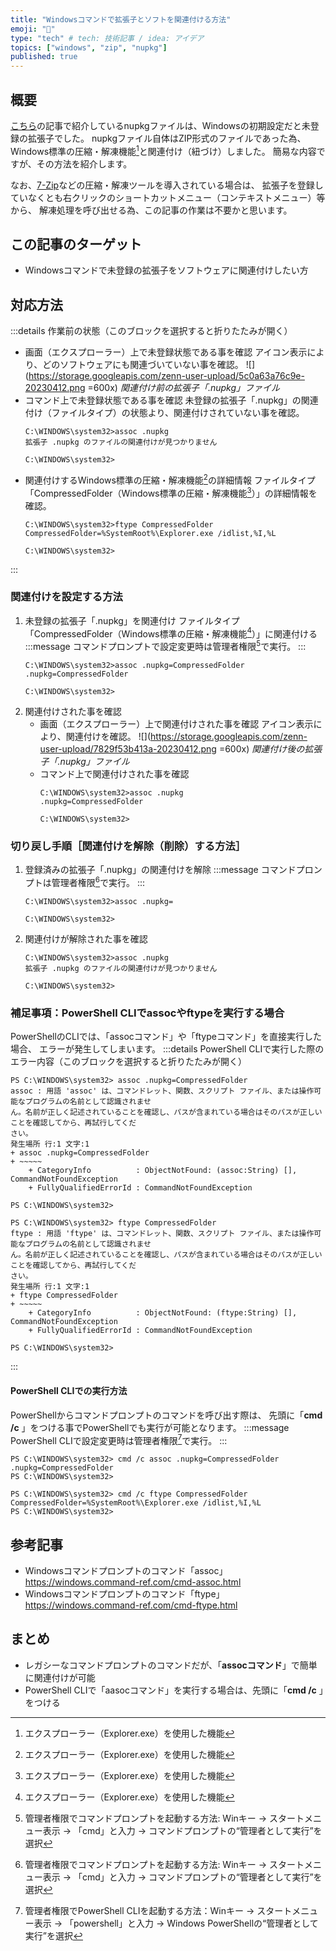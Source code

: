 ```yaml
---
title: "Windowsコマンドで拡張子とソフトを関連付ける方法"
emoji: "🤝"
type: "tech" # tech: 技術記事 / idea: アイデア
topics: ["windows", "zip", "nupkg"]
published: true
---
```

## 概要
[こちら](https://zenn.dev/haretokidoki/articles/d3ca9fe55ab0c5)の記事で紹介しているnupkgファイルは、Windowsの初期設定だと未登録の拡張子でした。
nupkgファイル自体はZIP形式のファイルであった為、Windows標準の圧縮・解凍機能[^1]と関連付け（紐づけ）しました。
簡易な内容ですが、その方法を紹介します。
[^1]: エクスプローラー（Explorer.exe）を使用した機能

なお、[7-Zip](https://sevenzip.osdn.jp/)などの圧縮・解凍ツールを導入されている場合は、
拡張子を登録していなくとも右クリックのショートカットメニュー（コンテキストメニュー）等から、
解凍処理を呼び出せる為、この記事の作業は不要かと思います。
## この記事のターゲット
- Windowsコマンドで未登録の拡張子をソフトウェアに関連付けしたい方
## 対応方法
:::details 作業前の状態（このブロックを選択すると折りたたみが開く）
- 画面（エクスプローラー）上で未登録状態である事を確認
    アイコン表示により、どのソフトウェアにも関連づいていない事を確認。
    ![](https://storage.googleapis.com/zenn-user-upload/5c0a63a76c9e-20230412.png =600x)
    *関連付け前の拡張子「.nupkg」ファイル*
- コマンド上で未登録状態である事を確認
    未登録の拡張子「.nupkg」の関連付け（ファイルタイプ）の状態より、関連付けされていない事を確認。
    ```:コマンドプロンプト
    C:\WINDOWS\system32>assoc .nupkg
    拡張子 .nupkg のファイルの関連付けが見つかりません

    C:\WINDOWS\system32>
    ```
- 関連付けするWindows標準の圧縮・解凍機能[^1]の詳細情報
    ファイルタイプ「CompressedFolder（Windows標準の圧縮・解凍機能[^1]）」の詳細情報を確認。
    ```:コマンドプロンプト
    C:\WINDOWS\system32>ftype CompressedFolder
    CompressedFolder=%SystemRoot%\Explorer.exe /idlist,%I,%L

    C:\WINDOWS\system32>
    ```
:::
### 関連付けを設定する方法
1. 未登録の拡張子「.nupkg」を関連付け
    ファイルタイプ「CompressedFolder（Windows標準の圧縮・解凍機能[^1]）」に関連付ける
    :::message
    コマンドプロンプトで設定変更時は管理者権限[^2]で実行。
    :::
    [^2]: 管理者権限でコマンドプロンプトを起動する方法: Winキー → スタートメニュー表示 → 「cmd」と入力 → コマンドプロンプトの“管理者として実行”を選択
    ```:コマンドプロンプト（管理者権限）
    C:\WINDOWS\system32>assoc .nupkg=CompressedFolder
    .nupkg=CompressedFolder

    C:\WINDOWS\system32>
    ```
1. 関連付けされた事を確認
    - 画面（エクスプローラー）上で関連付けされた事を確認
        アイコン表示により、関連付けを確認。
        ![](https://storage.googleapis.com/zenn-user-upload/7829f53b413a-20230412.png =600x)
        *関連付け後の拡張子「.nupkg」ファイル*
    - コマンド上で関連付けされた事を確認
        ```:コマンドプロンプト
        C:\WINDOWS\system32>assoc .nupkg
        .nupkg=CompressedFolder

        C:\WINDOWS\system32>
        ```
### 切り戻し手順［関連付けを解除（削除）する方法］
1. 登録済みの拡張子「.nupkg」の関連付けを解除
    :::message
    コマンドプロンプトは管理者権限[^2]で実行。
    :::
    ```:コマンドプロンプト（管理者権限）
    C:\WINDOWS\system32>assoc .nupkg=

    C:\WINDOWS\system32>
    ```
1. 関連付けが解除された事を確認
    ```:コマンドプロンプト
    C:\WINDOWS\system32>assoc .nupkg
    拡張子 .nupkg のファイルの関連付けが見つかりません

    C:\WINDOWS\system32>
    ```
### 補足事項：PowerShell CLIでassocやftypeを実行する場合
PowerShellのCLIでは、「assocコマンド」や「ftypeコマンド」を直接実行した場合、
エラーが発生してしまいます。
:::details PowerShell CLIで実行した際のエラー内容（このブロックを選択すると折りたたみが開く）
```powershell:assocコマンドを実行した際のエラー
PS C:\WINDOWS\system32> assoc .nupkg=CompressedFolder
assoc : 用語 'assoc' は、コマンドレット、関数、スクリプト ファイル、または操作可能なプログラムの名前として認識されませ
ん。名前が正しく記述されていることを確認し、パスが含まれている場合はそのパスが正しいことを確認してから、再試行してくだ
さい。
発生場所 行:1 文字:1
+ assoc .nupkg=CompressedFolder
+ ~~~~~
    + CategoryInfo          : ObjectNotFound: (assoc:String) [], CommandNotFoundException
    + FullyQualifiedErrorId : CommandNotFoundException

PS C:\WINDOWS\system32>
```
```powershell:ftypeコマンドを実行した際のエラー
PS C:\WINDOWS\system32> ftype CompressedFolder
ftype : 用語 'ftype' は、コマンドレット、関数、スクリプト ファイル、または操作可能なプログラムの名前として認識されませ
ん。名前が正しく記述されていることを確認し、パスが含まれている場合はそのパスが正しいことを確認してから、再試行してくだ
さい。
発生場所 行:1 文字:1
+ ftype CompressedFolder
+ ~~~~~
    + CategoryInfo          : ObjectNotFound: (ftype:String) [], CommandNotFoundException
    + FullyQualifiedErrorId : CommandNotFoundException

PS C:\WINDOWS\system32>
```
:::
#### PowerShell CLIでの実行方法
PowerShellからコマンドプロンプトのコマンドを呼び出す際は、
先頭に「**cmd /c** 」をつける事でPowerShellでも実行が可能となります。
:::message
PowerShell CLIで設定変更時は管理者権限[^3]で実行。
:::
[^3]: 管理者権限でPowerShell CLIを起動する方法：Winキー → スタートメニュー表示 → 「powershell」と入力 → Windows PowerShellの“管理者として実行”を選択
```powershell:PowerShell CLI（管理者権限）
PS C:\WINDOWS\system32> cmd /c assoc .nupkg=CompressedFolder
.nupkg=CompressedFolder
PS C:\WINDOWS\system32>
```
```powershell:PowerShell CLI
PS C:\WINDOWS\system32> cmd /c ftype CompressedFolder
CompressedFolder=%SystemRoot%\Explorer.exe /idlist,%I,%L
PS C:\WINDOWS\system32>
```
## 参考記事
- Windowsコマンドプロンプトのコマンド「assoc」
    https://windows.command-ref.com/cmd-assoc.html
- Windowsコマンドプロンプトのコマンド「ftype」
    https://windows.command-ref.com/cmd-ftype.html
## まとめ
- レガシーなコマンドプロンプトのコマンドだが、「**assocコマンド**」で簡単に関連付けが可能
- PowerShell CLIで「aasocコマンド」を実行する場合は、先頭に「**cmd /c** 」をつける
